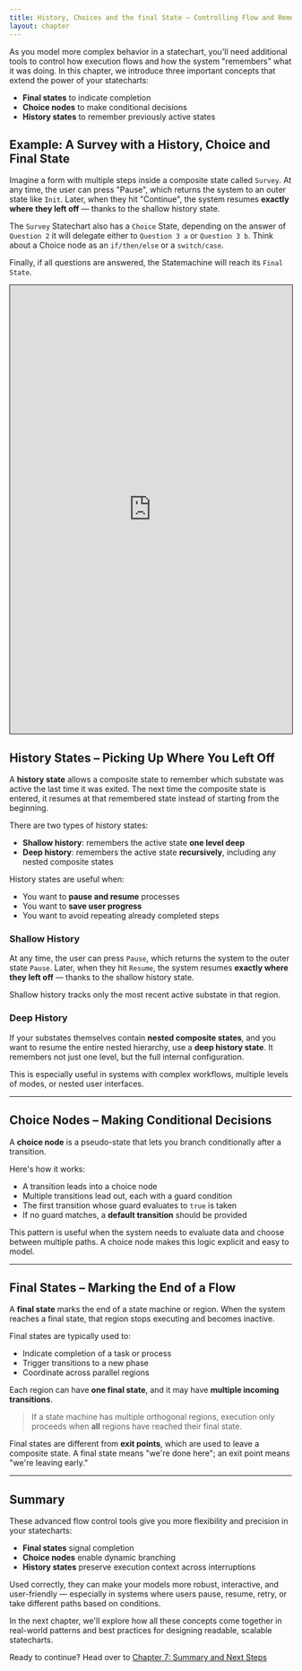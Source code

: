 ```yaml
---
title: History, Choices and the final State – Controlling Flow and Remembering State
layout: chapter
---
```


As you model more complex behavior in a statechart, you'll need additional tools to control how execution flows and how the system "remembers" what it was doing. In this chapter, we introduce three important concepts that extend the power of your statecharts:

- **Final states** to indicate completion
- **Choice nodes** to make conditional decisions
- **History states** to remember previously active states

## Example: A Survey with a History, Choice and Final State

Imagine a form with multiple steps inside a composite state called `Survey`. At any time, the user can press "Pause", which returns the system to an outer state like `Init`. Later, when they hit "Continue", the system resumes **exactly where they left off** — thanks to the shallow history state.

The `Survey` Statechart also has a `Choice` State, depending on the answer of `Question 2` it will delegate either to `Question 3 a` or `Question 3 b`. Think about a Choice node as an `if/then/else` or a `switch/case`.

Finally, if all questions are answered, the Statemachine will reach its `Final State`.

 <iframe src="https://play.itemis.io?model=087929ff-7093-4493-9421-4c253c13a672" width="100%" height="800px" style="border: 1px solid" allowfullscreen></iframe>

## History States – Picking Up Where You Left Off

A **history state** allows a composite state to remember which substate was active the last time it was exited. The next time the composite state is entered, it resumes at that remembered state instead of starting from the beginning.

There are two types of history states:
- **Shallow history**: remembers the active state **one level deep**
- **Deep history**: remembers the active state **recursively**, including any nested composite states

History states are useful when:
- You want to **pause and resume** processes
- You want to **save user progress**
- You want to avoid repeating already completed steps

### Shallow History

At any time, the user can press `Pause`, which returns the system to the outer state `Pause`. Later, when they hit `Resume`, the system resumes **exactly where they left off** — thanks to the shallow history state.

Shallow history tracks only the most recent active substate in that region.

### Deep History

If your substates themselves contain **nested composite states**, and you want to resume the entire nested hierarchy, use a **deep history state**. It remembers not just one level, but the full internal configuration.

This is especially useful in systems with complex workflows, multiple levels of modes, or nested user interfaces.

---

## Choice Nodes – Making Conditional Decisions

A **choice node** is a pseudo-state that lets you branch conditionally after a transition.

Here's how it works:
- A transition leads into a choice node
- Multiple transitions lead out, each with a guard condition
- The first transition whose guard evaluates to `true` is taken
- If no guard matches, a **default transition** should be provided 

This pattern is useful when the system needs to evaluate data and choose between multiple paths.
A choice node makes this logic explicit and easy to model.

---

## Final States – Marking the End of a Flow

A **final state** marks the end of a state machine or region. When the system reaches a final state, that region stops executing and becomes inactive.

Final states are typically used to:
- Indicate completion of a task or process
- Trigger transitions to a new phase
- Coordinate across parallel regions

Each region can have **one final state**, and it may have **multiple incoming transitions**.

> If a state machine has multiple orthogonal regions, execution only proceeds when **all** regions have reached their final state.

Final states are different from **exit points**, which are used to leave a composite state. A final state means "we're done here"; an exit point means "we're leaving early."

---

## Summary

These advanced flow control tools give you more flexibility and precision in your statecharts:

- **Final states** signal completion
- **Choice nodes** enable dynamic branching
- **History states** preserve execution context across interruptions

Used correctly, they can make your models more robust, interactive, and user-friendly — especially in systems where users pause, resume, retry, or take different paths based on conditions.

In the next chapter, we'll explore how all these concepts come together in real-world patterns and best practices for designing readable, scalable statecharts.

Ready to continue? Head over to [Chapter 7: Summary and Next Steps](07-summary-and-next-steps.md) 